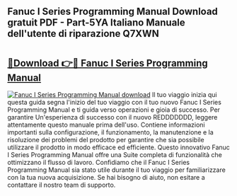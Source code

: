 ## Fanuc I Series Programming Manual Download gratuit PDF - Part-5YA Italiano Manuale dell'utente di riparazione Q7XWN

# <h2><a href="http://dfble2.blite.top/?on=Fanuc+I+Series+Programming+Manual">🔗Download 👉🔴 Fanuc I Series Programming Manual</a></h2>

[![Fanuc I Series Programming Manual download](https://i.imgur.com/lujVjoI.png)](http://dfble2.blite.top/?on=Fanuc+I+Series+Programming+Manual)
Il tuo viaggio inizia qui questa guida segna l'inizio del tuo viaggio con il tuo nuovo Fanuc I Series Programming Manual e ti guida verso operazioni e gioia di successo. Per garantire Un'esperienza di successo con il nuovo REDDDDDDD, leggere attentamente questo manuale prima dell'uso. Contiene informazioni importanti sulla configurazione, il funzionamento, la manutenzione e la risoluzione dei problemi del prodotto per garantire che sia possibile utilizzare il prodotto in modo efficace ed efficiente. Questo innovativo Fanuc I Series Programming Manual offre una Suite completa di funzionalità che ottimizzano il flusso di lavoro. Confidiamo che il Fanuc I Series Programming Manual sia stato utile durante il tuo viaggio per familiarizzare con la tua nuova acquisizione. Se hai bisogno di aiuto, non esitare a contattare il nostro team di supporto.
